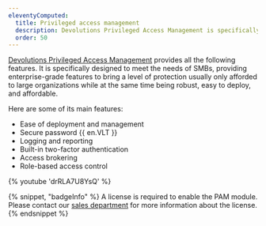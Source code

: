 ```yaml
---
eleventyComputed:
  title: Privileged access management
  description: Devolutions Privileged Access Management is specifically designed to meet the needs of SMBs, providing enterprise-grade features to bring a level of protection usually only afforded to large organizations.
  order: 50
---
```

[Devolutions Privileged Access Management](https://devolutions.net/privileged-access-management/) provides all the following features. It is specifically designed to meet the needs of SMBs, providing enterprise-grade features to bring a level of protection usually only afforded to large organizations while at the same time being robust, easy to deploy, and affordable.

Here are some of its main features:

* Ease of deployment and management
* Secure password {{ en.VLT }}
* Logging and reporting
* Built-in two-factor authentication
* Access brokering
* Role-based access control

{% youtube 'drRLA7U8YsQ' %}

{% snippet, "badgeInfo" %}
A license is required to enable the PAM module. Please contact our [sales department](mailto:sales@devolutions.net) for more information about the license.
{% endsnippet %}
